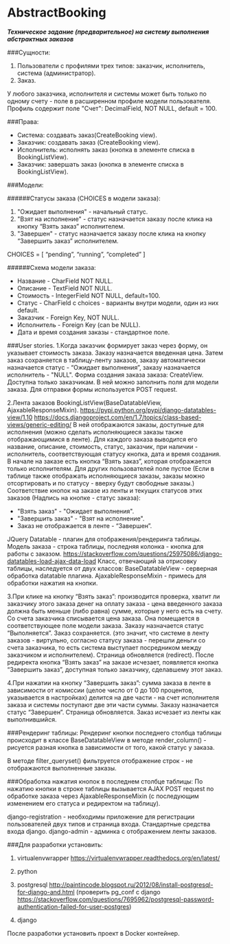 # AbstractBooking

***Техническое задание (предварительное) на систему выполнения абстрактных заказов***


###Сущности:
1. Пользователи с профилями трех типов: заказчик, исполнитель, система (администратор).
2. Заказ.

У любого заказчика, исполнителя и cистемы может быть только по одному счету - поле в расширенном профиле модели пользователя. Профиль содержит поле "Счет": DecimalField, NOT NULL, default = 100.


###Права:
- Система: создавать заказ(CreateBooking view).
- Заказчик: создавать заказ (CreateBooking view).
- Исполнитель: исполнять заказ (кнопка в элементе списка в BookingListView).
- Заказчик: завершать заказ (кнопка в элементе списка в BookingListView).


###Модели:

######Статусы заказа (CHOICES в модели заказа):
1. "Ожидает выполнения" - начальный статус.
2. "Взят на исполнение" - статус назначается заказу после клика на кнопку “Взять заказ” исполнителем.
3. "Завершен" - статус назначается заказу после клика на кнопку “Завершить заказ” исполнителем.

CHOICES = [ “pending”, “running”, “completed” ]

######Схема модели заказа:
- Название - CharField NOT NULL.
- Описание - TextField NOT NULL.
- Стоимость - IntegerField NOT NULL, default=100.
- Статус - CharField с choices - варианты внутри модели, один из них default.
- Заказчик - Foreign Key, NOT NULL.
- Исполнитель - Foreign Key (can be NULL).
- Дата и время создания заказы - стандартное поле.


###User stories.
1.Когда заказчик формирует заказ через форму, он указывает стоимость заказа. Заказу назначается введенная цена. Затем заказ сохраняется в таблицу-ленту заказов, заказу автоматически назначается статуc - “Ожидает выполнения”, заказу назначается исполнитель - "NULL".
Форма создания заказа заказа: CreateView. Доступна только заказчикам. В ней можно заполнить поля для модели заказа.
Для отправки формы используется POST request.

2.Лента заказов BookingListView(BaseDatatableView, AjaxableResponseMixin).
https://pypi.python.org/pypi/django-datatables-view/1.10
https://docs.djangoproject.com/en/1.7/topics/class-based-views/generic-editing/
В ней отображаются заказы, доступные для исполнения (можно сделать исполняющиеся заказы также отображающимися в ленте). Для каждого заказа выводится его название, описание, стоимость, статус, заказчик, при наличии - исполнитель, соответствующая статусу кнопка, дата и время создания. В начале на заказе есть кнопка “Взять заказ”, которая отображается только исполнителям. Для других пользователей поле пустое (Если в таблице также отображать исполняющиеся заказы, заказы можно отсортировать и по статусу - вверху будут свободные заказы.)
Соответствие кнопок на заказе из ленты и текущих статусов этих заказов (Надпись на кнопке - статус заказа):
- "Взять заказ" - "Ожидает выполнения".
- "Завершить заказ" - "Взят на исполнение".
- Заказ не отображается в ленте - “Завершен”.

JQuery Datatable - плагин для отображения/рендеринга таблицы.
Модель заказа - строка таблицы, последняя колонка - кнопка для работы с заказом.
https://stackoverflow.com/questions/25975086/django-datatables-load-ajax-data-load
Класс, отвечающий за отрисовку таблицы, наследуется от двух классов:
BaseDatatableView - серверная обработка datatable плагина.
AjaxableResponseMixin - примесь для обработки нажатия на кнопки.

3.При клике на кнопку “Взять заказ”:
производится проверка, хватит ли заказчику этого заказа денег на оплату заказа - цена введенного заказа должна быть меньше (либо равна) сумме, которые у него есть на счету. Со счета заказчика списывается цена заказа. Она помещается в соответствующее поле модели заказа. Заказу назначается  статус “Выполняется”. Заказ сохраняется. (это значит, что системе в ленту заказов - виртульно, согласно статусу заказа - перешли деньги со счета заказчика, то есть система выступает посредником между заказчиком и исполнителем).
Страница обновляется (redirect).
После редиректа кнопка “Взять заказ” на заказе исчезает, появляется кнопка “Завершить заказ”, доступная только заказчику, сделавшему этот заказ.

4.При нажатии на кнопку “Завершить заказ”:
сумма заказа в ленте в зависимости от комиссии (целое число от 0 до 100 процентов, указывается в настройках) делится на две части - на счет исполнителя заказа и системы поступают две эти части суммы. Заказу назначается статус “Завершен”. Страница обновляется. Заказ исчезает из ленты как выполнившийся.

###Рендеринг таблицы:
Рендеринг кнопки последнего столбца таблицы происходит в классе BaseDatatableView в методе render_column() - рисуется разная кнопка в зависимости от того, какой статус у заказа.

В методе filter_queryset() фильтруется отображение строк - не отображаются выполненные заказы.

###Обработка нажатия кнопок в последнем столбце таблицы:
По нажатию кнопки в строке таблицы вызывается AJAX POST request по обработке заказа через AjaxableResponseMixin (с последующим изменением его статуса и редиректом на таблицу).

django-registration - необходимы приложение для регистрации пользователей двух типов и страница входа.
Стандартные средства входа django.
django-admin - админка с отображением ленты заказов.


###Для разработки установить:

1. virtualenvwrapper
https://virtualenvwrapper.readthedocs.org/en/latest/

2. python

3. postgresql http://paintincode.blogspot.ru/2012/08/install-postgresql-for-django-and.html
(проверить pg_conf с django https://stackoverflow.com/questions/7695962/postgresql-password-authentication-failed-for-user-postgres)

4. django

  После разработки установить проект в Docker контейнер.
